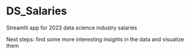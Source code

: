 # DS_Salaries

Streamlit app for 2023 data science industry salaries

Next steps: find some more interesting insights in the data and visualize them
